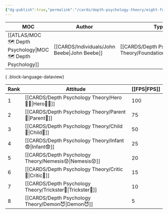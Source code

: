 ```yaml
---
{"dg-publish":true,"permalink":"/cards/depth-psychology-theory/eight-function-model/","created":"2023-04-23T10:55:01.771+02:00","updated":"2023-04-27T22:14:21.327+02:00"}
---
```


| MOC                                                             | Author                                          | Type                                                         | Reference                                                                                                        |
| --------------------------------------------------------------- | ----------------------------------------------- | ------------------------------------------------------------ | ---------------------------------------------------------------------------------------------------------------- |
| [[ATLAS/MOC 🗺️ Depth Psychology\|MOC 🗺️ Depth Psychology]] | [[CARDS/Individuals/John Beebe\|John Beebe]] | [[CARDS/Depth Psychology Theory/Foundational/INTP\|INTP]] | [[SOURCES/Contents/Energies and Patterns in Psychological Type\|Energies and Patterns in Psychological Type]] |

{ .block-language-dataview}

| Rank | Attitude       | [[FPS\|FPS]] |
| ---- | -------------- | --- |
| 1    | [[CARDS/Depth Psychology Theory/Hero🦸‍♂️\|Hero🦸‍♂️]]  | 100 |
| 2    | [[CARDS/Depth Psychology Theory/Parent🤨\|Parent🤨]]   | 75  |
| 3    | [[CARDS/Depth Psychology Theory/Child👼\|Child👼]]    | 50  |
| 4    | [[CARDS/Depth Psychology Theory/Infant😨\|Infant😨]] | 25  |
| 5    | [[CARDS/Depth Psychology Theory/Nemesis😟\|Nemesis😟]]               | 20    |
| 6    | [[CARDS/Depth Psychology Theory/Critic🤔\|Critic🤔]]               | 15    |
| 7    | [[CARDS/Depth Psychology Theory/Trickster🤡\|Trickster🤡]]               | 10    |
| 8     | [[CARDS/Depth Psychology Theory/Demon😈\|Demon😈]]               | 5    |

